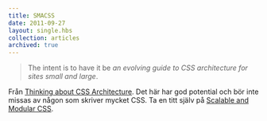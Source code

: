```yaml
---
title: SMACSS
date: 2011-09-27
layout: single.hbs
collection: articles
archived: true
---
```

> The intent is to have it be *an evolving guide to CSS architecture for
> sites small and large*.

Från [Thinking about CSS
Architecture](http://snook.ca/archives/html_and_css/css-architecture).
Det här har god potential och bör inte missas av någon som skriver
mycket CSS. Ta en titt själv på [Scalable and Modular
CSS](http://smacss.com/book/).